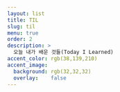 ```yaml
---
layout: list
title: TIL
slug: til
menu: true
order: 2
description: >
  오늘 내가 배운 것들(Today I Learned)
accent_color: rgb(38,139,210)
accent_image:
  background: rgb(32,32,32)
  overlay:    false
---
```

